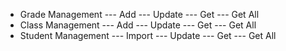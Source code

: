 * Grade Management
 --- Add 
 --- Update
 --- Get
 --- Get All
* Class Management
 --- Add 
 --- Update
 --- Get
 --- Get All
* Student Management
 --- Import 
 --- Update
 --- Get
 --- Get All
